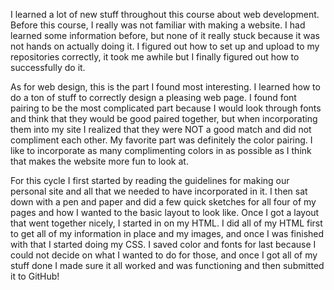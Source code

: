 I learned a lot of new stuff throughout this course about web development.  Before this course, I really was not familiar with making a website.  I had learned some information before, but none of it really stuck because it was not hands on actually doing it.  I figured out how to set up and upload to my repositories correctly, it took me awhile but I finally figured out how to successfully do it.

As for web design, this is the part I found most interesting.  I learned how to do a ton of stuff to correctly design a pleasing web page.  I found font pairing to be the most complicated part because I would look through fonts and think that they would be good paired together, but when incorporating them into my site I realized that they were NOT a good match and did not compliment each other.  My favorite part was definitely the color pairing.  I like to incorporate as many complimenting colors in as possible as I think that makes the website more fun to look at.

For this cycle I first started by reading the guidelines for making our personal site and all that we needed to have incorporated in it.  I then sat down with a pen and paper and did a few quick sketches for all four of my pages and how I wanted to the basic layout to look like.  Once I got a layout that went together nicely, I started in on my HTML.  I did all of my HTML first to get all of my information in place and my images, and once I was finished with that I started doing my CSS.  I saved color and fonts for last because I could not decide on what I wanted to do for those, and once I got all of my stuff done I made sure it all worked and was functioning and then submitted it to GitHub!
